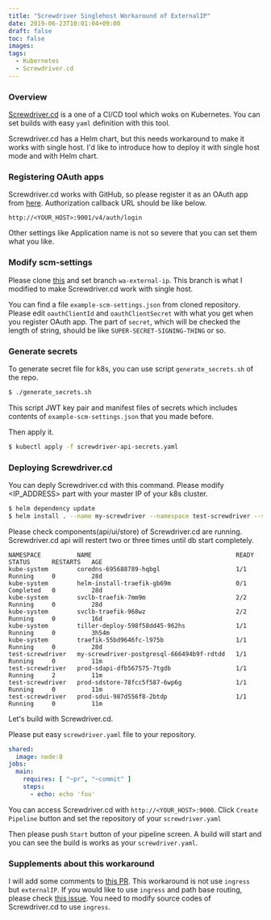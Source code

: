 ```yaml
---
title: "Screwdriver Singlehost Workaround of ExternalIP"
date: 2019-06-23T10:01:04+09:00
draft: false
toc: false
images:
tags:
  - Kubernetes
  - Screwdriver.cd
---
```


### Overview
[Screwdriver.cd](https://screwdriver.cd/) is a one of a CI/CD tool which woks on Kubernetes. You can set builds with easy `yaml` definition with this tool.

Screwdriver.cd has a Helm chart, but this needs workaround to make it works with single host.
I'd like to introduce how to deploy it with single host mode and with Helm chart.

### Registering OAuth apps
Screwdriver.cd works with GitHub, so please register it as an OAuth app from [here](https://github.com/settings/developers).
Authorization callback URL should be like below.
```
http://<YOUR_HOST>:9001/v4/auth/login
```
Other settings like Application name is not so severe that you can set them what you like.

### Modify scm-settings
Please clone [this](https://github.com/yoshwata/screwdriver-chart.git) and set branch `wa-external-ip`.
This branch is what I modified to make Screwdriver.cd work with single host.

You can find a file `example-scm-settings.json` from cloned repository. Please edit `oauthClientId` and `oauthClientSecret` with
what you get when you register OAuth app. The part of `secret`, which will be checked the length of string, should be like `SUPER-SECRET-SIGNING-THING` or so.

### Generate secrets
To generate secret file for k8s, you can use script `generate_secrets.sh` of the repo.
```bash
$ ./generate_secrets.sh
```
This script JWT key pair and manifest files of secrets which includes contents of `example-scm-settings.json` that you made before.

Then apply it.
```bash
$ kubectl apply -f screwdriver-api-secrets.yaml
```

### Deploying Screwdriver.cd
You can deply Screwdriver.cd with this command.
Please modify <IP_ADDRESS> part with your master IP of your k8s cluster.
```bash
$ helm dependency update
$ helm install . --name my-screwdriver --namespace test-screwdriver --set api.externalIPs=<IP_ADDRESS> --set ingress.hosts.api=<YOUR_HOST> --set ingress.hosts.ui=<YOUR_HOST> --set ingress.hosts.store=<YOUR_HOST>
```

Please check components(api/ui/store) of Screwdriver.cd are running. Screwdriver.cd api will restert two or three times until db start completely.
```
NAMESPACE          NAME                                        READY   STATUS      RESTARTS   AGE
kube-system        coredns-695688789-hqbgl                     1/1     Running     0          28d
kube-system        helm-install-traefik-gb69m                  0/1     Completed   0          28d
kube-system        svclb-traefik-7mm9m                         2/2     Running     0          28d
kube-system        svclb-traefik-968wz                         2/2     Running     0          16d
kube-system        tiller-deploy-598f58dd45-962hs              1/1     Running     0          3h54m
kube-system        traefik-55bd9646fc-l975b                    1/1     Running     0          28d
test-screwdriver   my-screwdriver-postgresql-666494b9f-rdtdd   1/1     Running     0          11m
test-screwdriver   prod-sdapi-dfb567575-7tgdb                  1/1     Running     2          11m
test-screwdriver   prod-sdstore-78fcc5f587-6wp6g               1/1     Running     0          11m
test-screwdriver   prod-sdui-987d556f8-2btdp                   1/1     Running     0          11m
```

Let's build with Screwdriver.cd.

Please put easy `screwdriver.yaml` file to your repository.
```yaml
shared:
  image: node:8
jobs:
  main:
    requires: [ "~pr", "~commit" ]
    steps:
      - echo: echo 'foo'
```

You can access Screwdriver.cd with `http://<YOUR_HOST>:9000`.
Click  `Create Pipeline` button and set the repository of your `screwdriver.yaml`

Then please push `Start` button of your pipeline screen.
A build will start and you can see the build is works as your `screwdriver.yaml`.

### Supplements about this workaround
I will add some comments to [this PR](https://github.com/yoshwata/screwdriver-chart/pull/1/files).
This workaround is not use `ingress` but `externalIP`. If you would like to use `ingress` and path base routing, please check [this issue](https://github.com/screwdriver-cd/screwdriver/issues/1661).
You need to modify source codes of Screwdriver.cd to use `ingress`.
